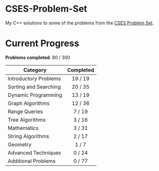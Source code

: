 # CSES-Problem-Set
My C++ solutions to some of the problems from the [CSES Problem Set](https://cses.fi/problemset/).

# Current Progress
**Problems completed**: 80 / 300

| Category | Completed |
| -------- | :-------: |
| Introductory Problems | 19 / 19 |
| Sorting and Searching | 20 / 35 |
| Dynamic Programming   | 13 / 19 |
| Graph Algorithms      | 12 / 36 |
| Range Queries         | 7 / 19  |
| Tree Algorithms       | 3 / 16  |
| Mathematics           | 3 / 31  |
| String Algorithms     | 2 / 17  |
| Geometry              | 1 / 7   |
| Advanced Techniques   | 0 / 24  |
| Additional Problems   | 0 / 77  |